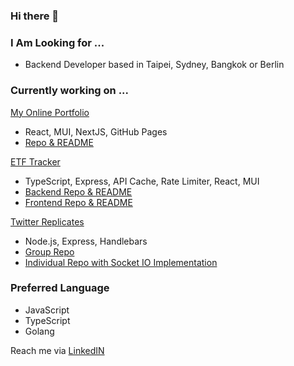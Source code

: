 ### Hi there 👋
### I Am Looking for ...
- Backend Developer based in Taipei, Sydney, Bangkok or Berlin

### Currently working on ...
[My Online Portfolio](https://yumingchang1991.github.io/personal-portfolio/)
- React, MUI, NextJS, GitHub Pages
- [Repo & README](https://github.com/yumingchang1991/personal-portfolio)

[ETF Tracker](https://yumingchang1991.github.io/proxy-frontend/)
- TypeScript, Express, API Cache, Rate Limiter, React, MUI
- [Backend Repo & README](https://github.com/yumingchang1991/proxy-backend)
- [Frontend Repo & README](https://github.com/yumingchang1991/proxy-frontend)

[Twitter Replicates](https://shielded-springs-90732.herokuapp.com/signin)
- Node.js, Express, Handlebars
- [Group Repo](https://github.com/yumingchang1991/ac-twitter-fullstack-2022)
- [Individual Repo with Socket IO Implementation](https://github.com/yumingchang1991/ac-twitter-fullstack-2022/tree/feat/chatroom/yuming)

### Preferred Language
- JavaScript
- TypeScript
- Golang

Reach me via [LinkedIN](https://www.linkedin.com/in/yumingchang1991/)
